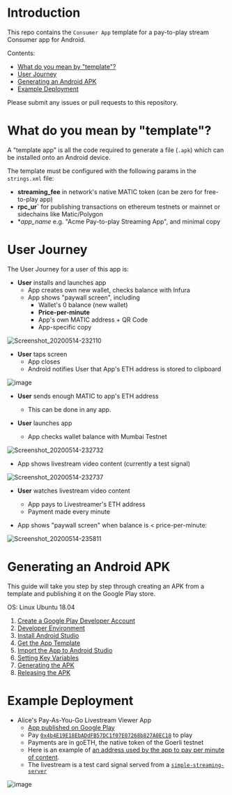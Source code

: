 # Introduction

This repo contains the `Consumer App` template for a pay-to-play stream Consumer app for Android.

Contents:

- [What do you mean by "template"?](#what-do-you-mean-by-template)
- [User Journey](#user-journey)
- [Generating an Android APK](#generating-an-android-apk)
- [Example Deployment](#example-deployment)

Please submit any issues or pull requests to this repository.

# What do you mean by "template"?

A "template app" is all the code required to generate a file (`.apk`) which can be installed onto an Android device.

The template must be configured with the following params in the `strings.xml` file:

- **streaming_fee** in network's native MATIC token (can be zero for free-to-play app)
- **rpc_ur`** for publishing transactions on ethereum testnets or mainnet or sidechains like Matic/Polygon
- **app_name* e.g. "Acme Pay-to-play Streaming App", and minimal copy

# User Journey

The User Journey for a user of this app is:

- **User** installs and launches app
  - App creates own new wallet, checks balance with Infura
  - App shows "paywall screen", including
    - Wallet's 0 balance (new wallet)
    - **Price-per-minute**
    - App's own MATIC address + QR Code
    - App-specific copy

![Screenshot_20200514-232110](https://user-images.githubusercontent.com/59374467/81968276-ccb5f300-9639-11ea-9b0e-0b1c7dd41c27.png)

- **User** taps screen
  - App closes
  - Android notifies User that App's ETH address is stored to clipboard

![image](https://user-images.githubusercontent.com/2212651/82750460-f7d4db00-9dcd-11ea-8eea-b06982c94356.png)

- **User** sends enough MATIC to app's ETH address
  - This can be done in any app.

- **User** launches app
  - App checks wallet balance with Mumbai Testnet

![Screenshot_20200514-232732](https://user-images.githubusercontent.com/59374467/81968815-9167f400-963a-11ea-94a9-5db498882865.png)

  - App shows livestream video content (currently a test signal)

![Screenshot_20200514-232737](https://user-images.githubusercontent.com/59374467/81968828-95941180-963a-11ea-97f6-1f2ff988d9ee.png)

- **User** watches livestream video content
  - App pays to Livestreamer's ETH address
  - Payment made every minute

- App shows "paywall screen" when balance is < price-per-minute:

![Screenshot_20200514-235811](https://user-images.githubusercontent.com/59374467/81971634-063d2d00-963f-11ea-958c-59e833ee92c9.png)

# Generating an Android APK

This guide will take you step by step through creating an APK from a template and publishing it on the Google Play store.

OS:  Linux Ubuntu 18.04

1. [Create a Google Play Developer Account](docs/account/index.md)
2. [Developer Environment](docs/prereq/index.md)
3. [Install Android Studio](docs/install/index.md)
4. [Get the App Template](docs/getapp/index.md)
5. [Import the App to Android Studio](docs/import/index.md)
6. [Setting Key Variables](docs/variables/index.md)
7. [Generating the APK](docs/genapk/index.md)
8. [Releasing the APK](docs/relapk/index.md)

# Example Deployment

- Alice's Pay-As-You-Go Livestream Viewer App
  - [App published on Google Play](https://play.google.com/store/apps/details?id=com.videodac.alice)
  - Pay [`0x4b4E19E18EbADdFB57DC1f07E07268b827A0EC18`](https://goerli.etherscan.io/address/0x4b4E19E18EbADdFB57DC1f07E07268b827A0EC18) to play
  - Payments are in goETH, the native token of the Goerli testnet
  - Here is an example of [an address used by the app to pay per minute of content](https://goerli.etherscan.io/address/0x5ed294120886b2fdbde04064231efe3e8c3aee7b).
  - The livestream is a test card signal served from a [`simple-streaming-server`](https://github.com/videoDAC/simple-streaming-server)

![image](https://user-images.githubusercontent.com/2212651/82750740-c4934b80-9dcf-11ea-8eb4-f9046209cad4.png)

